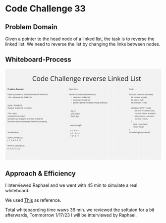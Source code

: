 # Code Challenge 33

## Problem Domain

Given a pointer to the head node of a linked list, the task is to reverse the linked list. We need to reverse the list by changing the links between nodes.

## Whiteboard-Process

![Code Challenge 36](CodeChallenge36.png)

## Approach & Efficiency

I interviewed Raphael and we went with 45 min to simulate a real whiteboard.

We used [This](https://www.geeksforgeeks.org/reverse-a-linked-list/) as reference.

Total whitebaording time waws 36 min. we reviewed the soltuion for a bit afterwards,
Tommorrow 1/17/23 I will be interviewed by Raphael.

